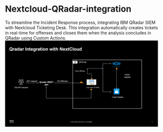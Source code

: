 # Nextcloud-QRadar-integration
To streamline the Incident Response process, integrating IBM QRadar SIEM with Nextcloud Ticketing Desk. This integration automatically creates tickets in real-time for offenses and closes them when the analysis concludes in QRadar using Custom Actions.
![](https://github.com/faisal6me/Nextcloud-QRadar-integration/blob/main/Presentation1.gif)
